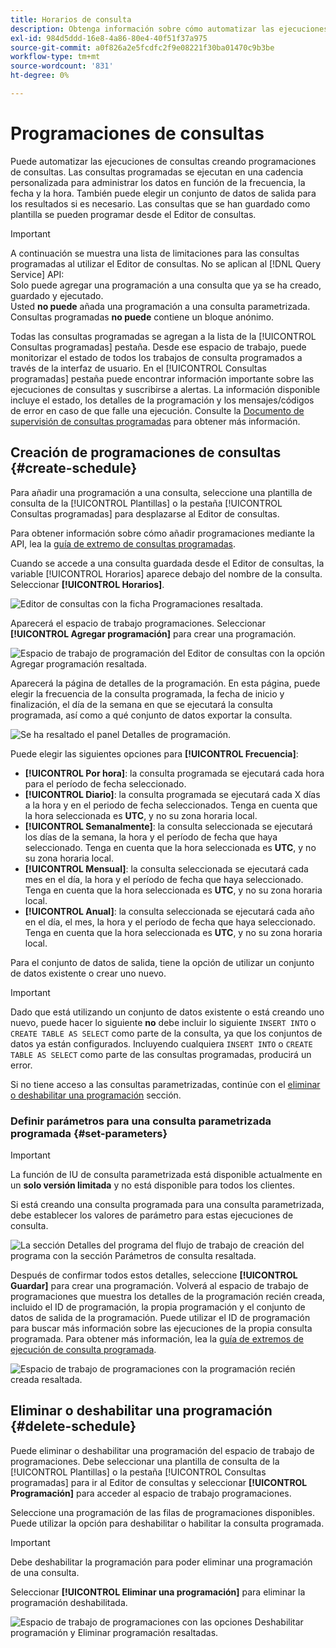 ```yaml
---
title: Horarios de consulta
description: Obtenga información sobre cómo automatizar las ejecuciones de consultas programadas, eliminar o deshabilitar una programación de consultas y utilizar las opciones de programación disponibles a través de la interfaz de usuario de Adobe Experience Platform.
exl-id: 984d5ddd-16e8-4a86-80e4-40f51f37a975
source-git-commit: a0f826a2e5fcdfc2f9e08221f30ba01470c9b3be
workflow-type: tm+mt
source-wordcount: '831'
ht-degree: 0%

---
```


# Programaciones de consultas

Puede automatizar las ejecuciones de consultas creando programaciones de consultas. Las consultas programadas se ejecutan en una cadencia personalizada para administrar los datos en función de la frecuencia, la fecha y la hora. También puede elegir un conjunto de datos de salida para los resultados si es necesario. Las consultas que se han guardado como plantilla se pueden programar desde el Editor de consultas.

>[!IMPORTANT]
>
>A continuación se muestra una lista de limitaciones para las consultas programadas al utilizar el Editor de consultas. No se aplican al [!DNL Query Service] API:<br/>Solo puede agregar una programación a una consulta que ya se ha creado, guardado y ejecutado.<br/>Usted **no puede** añada una programación a una consulta parametrizada.<br/>Consultas programadas **no puede** contiene un bloque anónimo.

Todas las consultas programadas se agregan a la lista de la [!UICONTROL Consultas programadas] pestaña. Desde ese espacio de trabajo, puede monitorizar el estado de todos los trabajos de consulta programados a través de la interfaz de usuario. En el [!UICONTROL Consultas programadas] pestaña puede encontrar información importante sobre las ejecuciones de consultas y suscribirse a alertas. La información disponible incluye el estado, los detalles de la programación y los mensajes/códigos de error en caso de que falle una ejecución. Consulte la [Documento de supervisión de consultas programadas](./monitor-queries.md) para obtener más información.

## Creación de programaciones de consultas {#create-schedule}

Para añadir una programación a una consulta, seleccione una plantilla de consulta de la [!UICONTROL Plantillas] o la pestaña [!UICONTROL Consultas programadas] para desplazarse al Editor de consultas.

Para obtener información sobre cómo añadir programaciones mediante la API, lea la [guía de extremo de consultas programadas](../api/scheduled-queries.md).

Cuando se accede a una consulta guardada desde el Editor de consultas, la variable [!UICONTROL Horarios] aparece debajo del nombre de la consulta. Seleccionar **[!UICONTROL Horarios]**.

![Editor de consultas con la ficha Programaciones resaltada.](../images/ui/query-schedules/schedules-tab.png)

Aparecerá el espacio de trabajo programaciones. Seleccionar **[!UICONTROL Agregar programación]** para crear una programación.

![Espacio de trabajo de programación del Editor de consultas con la opción Agregar programación resaltada.](../images/ui/query-schedules/add-schedule.png)

Aparecerá la página de detalles de la programación. En esta página, puede elegir la frecuencia de la consulta programada, la fecha de inicio y finalización, el día de la semana en que se ejecutará la consulta programada, así como a qué conjunto de datos exportar la consulta.

![Se ha resaltado el panel Detalles de programación.](../images/ui/query-schedules/schedule-details.png)

Puede elegir las siguientes opciones para **[!UICONTROL Frecuencia]**:

- **[!UICONTROL Por hora]**: la consulta programada se ejecutará cada hora para el período de fecha seleccionado.
- **[!UICONTROL Diario]**: la consulta programada se ejecutará cada X días a la hora y en el periodo de fecha seleccionados. Tenga en cuenta que la hora seleccionada es **UTC**, y no su zona horaria local.
- **[!UICONTROL Semanalmente]**: la consulta seleccionada se ejecutará los días de la semana, la hora y el período de fecha que haya seleccionado. Tenga en cuenta que la hora seleccionada es **UTC**, y no su zona horaria local.
- **[!UICONTROL Mensual]**: la consulta seleccionada se ejecutará cada mes en el día, la hora y el período de fecha que haya seleccionado. Tenga en cuenta que la hora seleccionada es **UTC**, y no su zona horaria local.
- **[!UICONTROL Anual]**: la consulta seleccionada se ejecutará cada año en el día, el mes, la hora y el período de fecha que haya seleccionado. Tenga en cuenta que la hora seleccionada es **UTC**, y no su zona horaria local.

Para el conjunto de datos de salida, tiene la opción de utilizar un conjunto de datos existente o crear uno nuevo.

>[!IMPORTANT]
>
> Dado que está utilizando un conjunto de datos existente o está creando uno nuevo, puede hacer lo siguiente **no** debe incluir lo siguiente `INSERT INTO` o `CREATE TABLE AS SELECT` como parte de la consulta, ya que los conjuntos de datos ya están configurados. Incluyendo cualquiera `INSERT INTO` o `CREATE TABLE AS SELECT` como parte de las consultas programadas, producirá un error.

Si no tiene acceso a las consultas parametrizadas, continúe con el [eliminar o deshabilitar una programación](#delete-schedule) sección.

### Definir parámetros para una consulta parametrizada programada {#set-parameters}

>[!IMPORTANT]
>
>La función de IU de consulta parametrizada está disponible actualmente en un **solo versión limitada** y no está disponible para todos los clientes.

Si está creando una consulta programada para una consulta parametrizada, debe establecer los valores de parámetro para estas ejecuciones de consulta.

![La sección Detalles del programa del flujo de trabajo de creación del programa con la sección Parámetros de consulta resaltada.](../images/ui/query-schedules/scheduled-query-parameter.png)

Después de confirmar todos estos detalles, seleccione **[!UICONTROL Guardar]** para crear una programación. Volverá al espacio de trabajo de programaciones que muestra los detalles de la programación recién creada, incluido el ID de programación, la propia programación y el conjunto de datos de salida de la programación. Puede utilizar el ID de programación para buscar más información sobre las ejecuciones de la propia consulta programada. Para obtener más información, lea la [guía de extremos de ejecución de consulta programada](../api/runs-scheduled-queries.md).

![Espacio de trabajo de programaciones con la programación recién creada resaltada.](../images/ui/query-schedules/schedules-workspace.png)

## Eliminar o deshabilitar una programación {#delete-schedule}

Puede eliminar o deshabilitar una programación del espacio de trabajo de programaciones. Debe seleccionar una plantilla de consulta de la [!UICONTROL Plantillas] o la pestaña [!UICONTROL Consultas programadas] para ir al Editor de consultas y seleccionar **[!UICONTROL Programación]** para acceder al espacio de trabajo programaciones.

Seleccione una programación de las filas de programaciones disponibles. Puede utilizar la opción para deshabilitar o habilitar la consulta programada.

>[!IMPORTANT]
>
>Debe deshabilitar la programación para poder eliminar una programación de una consulta.

Seleccionar **[!UICONTROL Eliminar una programación]** para eliminar la programación deshabilitada.

![Espacio de trabajo de programaciones con las opciones Deshabilitar programación y Eliminar programación resaltadas.](../images/ui/query-schedules/delete-schedule.png)
